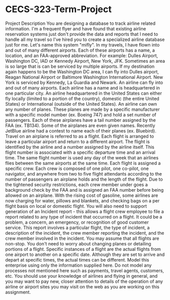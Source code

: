 # CECS-323-Term-Project
Project Description
You are designing a database to track airline related information. I'm a frequent flyer and have found that existing airline reservation systems just don't provide the data and reports that I need to handle all my travel so I've hired you to create a specialized airline database just for me. Let's name this system "mifly". 
In my travels, I have flown into and out of many different airports. Each of these airports has a name, a location, and an FAA-approved abbreviation. For example: Dulles Airport, Washington DC, IAD or Kennedy Airport, New York, JFK. Sometimes an area is so large that is can be serviced by multiple airports. If my destination again happens to be the Washington DC area, I can fly into Dulles airport, Reagan National Airport or Baltimore Washington International Airport. New York is serviced by Kennedy, La Guardia and Newark. 
An airline can fly into and out of many airports. Each airline has a name and is headquartered in one particular city. An airline headquartered in the United States can either fly locally (limited to a portion of the country), domestic (the entire United States) or International (outside of the United States). 
An airline can own any number of planes. These planes are made by a specific manufacturer with a specific model number (ex. Boeing 747) and hold a set number of passengers. Each of these airplanes have a tail number assigned by the FAA (ex. TB134). Some of the airplanes are even given names. Recently JetBlue airline had a contest to name each of their planes (ex. Bluebird). 
Travel on an airplane is referred to as a flight. Each flight is arranged to leave a particular airport and return to a different airport. The flight is identified by the airline and a number assigned by the airline itself. This flight number is associated with a specific departure time and an arrival time. The same flight number is used any day of the week that an airlines flies between the same airports at the same time. 
Each flight is assigned a specific crew. Each crew is composed of one pilot, one co-pilot, one navigator, and anywhere from two to five flight attendants according to the number of passengers an airplane holds and the length of the flight. 
Due to the tightened security restrictions, each crew member under goes a background check by the FAA and is assigned an FAA number before being allowed on an airplane. 
With the rising cost of gasoline, some airlines are now charging for water, pillows and blankets, and checking bags on a per flight basis on local or domestic flight. 
You will also need to support generation of an Incident report - this allows a flight crew employee to file a report related to any type of incident that occurred on a flight. It could be a problem, a concern, an emergency, or recognition of good customer service. This report involves a particular flight, the type of incident, a description of the incident, the crew member reporting the incident, and the crew member involved in the incident. 
You may assume that all flights are non-stop. You don't need to worry about changing planes or detailing portions of a flight.
Specific instances of a flight are the actual flights from one airport to another on a specific date. Although they are set to arrive and depart at specific times, the actual times can be different.
Model this enterprise using only the information supplied here. Do not model any processes not mentioned here such as payments, travel agents, customers, etc. 
You should use your knowledge of airlines and flying in general, and you may want to pay new, closer attention to details of the operation of any airline or airport sites you may visit on the web as you are working on this assignment. 
